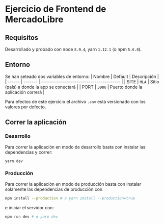 # Ejercicio de Frontend de MercadoLibre

## Requisitos

Desarrollado y probado con node `8.9.4`, yarn `1.12.1` (o npm `5.6.0`).

## Entorno

Se han seteado dos variables de entorno:
| Nombre | Default | Descripción |
| ------ | ------- | ---------------------------------------- |
| SITE | `MLA` | Sitio (país) a donde la app se conectará |
| PORT | `5000` | Puerto donde la aplicación correrá |

Para efectos de este ejercicio el archivo `.env` está versionado con los valores por defecto.

## Correr la aplicación

### Desarrollo

Para correr la aplicación en modo de desarrollo basta con instalar las dependencias y correr:

```
yarn dev
```

### Producción

Para correr la aplicación en modo de producción basta con instalar solamente las dependencias de producción con:

```bash
npm install --production # o yarn install --production=true
```

e iniciar el servidor con:

```bash
npm run dev # o yarn dev
```
